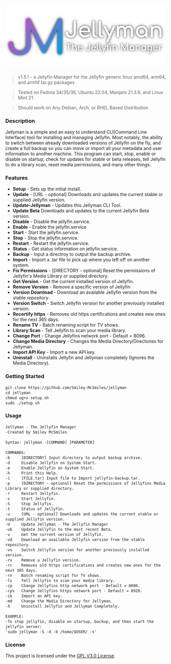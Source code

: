![jellyman](.github/banner-shadow.png?raw=true "Jellyman Logo")
======

> v1.5.1 - a Jellyfin Manager for the Jellyfin generic linux amd64, arm64, and armhf tar.gz packages

> Tested on Fedora 34/35/36, Ubuntu 22.04, Manjaro 21.3.6, and Linux Mint 21

> Should work on Any Debian, Arch, or RHEL Based Distribution

### Description

Jellyman is a simple and an easy to understand CLI(Command Line Interface) tool for installing and managing Jellyfin. Most notably, the ability to switch between already downloaded versions of Jellyfin on the fly, and create a full backup so you can move or import all your metadata and user information to another machine. This program can start, stop, enable or disable on startup, check for updates for stable or beta releases, tell Jellyfin to do a library scan, reset media permissions, and many other things.


### Features

* **Setup** - Sets up the initial install.
* **Update** - [URL - optional] Downloads and updates the current stable or supplied Jellyfin version.
* **Update-Jellyman** - Updates this Jellyman CLI Tool.
* **Update Beta** Downloads and updates to the current Jellyfin Beta version.
* **Disable** - Disable the jellyfin.service.
* **Enable** - Enable the jellyfin.service
* **Start** - Start the jellyfin.service.
* **Stop** - Stop the jellyfin.service.
* **Restart** - Restart the jellyfin.service.
* **Status** - Get status information on jellyfin.service.
* **Backup** - Input a directroy to output the backup archive.
* **Import** - Import a .tar file to pick up where you left off on another system.
* **Fix Permissions** - [DIRECTORY - optional] Reset the permissions of Jellyfin's Media Library or supplied directory.
* **Get Version** - Get the current installed version of Jellyfin.
* **Remove Version** - Remove a specific version of Jellyfin
* **Version Download** - Download an available Jellyfin version from the stable repository.
* **Version Switch** - Switch Jellyfin version for another previously installed version.
* **Recertify https** - Removes old https certifications and creates new ones for the next 365 days. 
* **Rename TV** - Batch renaming script for TV shows.
* **Library Scan** - Tell Jellyfin to scan your media library.
* **Change Port** - Change Jellyfins network port - Default = 8096.
* **Change Media Directory** - Changes the Media Directory/Directories for Jellyman.
* **Import API Key** - Import a new API key.
* **Uninstall** - Uninstalls Jellyfin and Jellyman completely (Ignores the Media Directory).

### Getting Started

```shell
git clone https://github.com/Smiley-McSmiles/jellyman
cd jellyman
chmod ug+x setup.sh
sudo ./setup.sh
```

### Usage

```shell
Jellyman - The Jellyfin Manager
-Created by Smiley McSmiles

Syntax: jellyman -[COMMAND] [PARAMETER]

COMMANDS:
-b     [DIRECTORY] Input directory to output backup archive.
-d     Disable Jellyfin on System Start.
-e     Enable Jellyfin on System Start.
-h     Print this Help.
-i     [FILE.tar] Input file to Import jellyfin-backup.tar.
-p     [DIRECTORY - optional] Reset the permissions of Jellyfins Media Library or supplied directory.
-r     Restart Jellyfin.
-s     Start Jellyfin.
-S     Stop Jellyfin.
-t     Status of Jellyfin.
-u     [URL - optional] Downloads and updates the current stable or supplied Jellyfin version.
-U     Update Jellyman - The Jellyfin Manager
-ub    Update Jellyfin to the most recent Beta.
-v     Get the current version of Jellyfin.
-vd    Download an available Jellyfin version from the stable repository.
-vs    Switch Jellyfin version for another previously installed version.
-rv    Remove a Jellyfin version.
-rc    Removes old https certifications and creates new ones for the next 365 days.
-rn    Batch renaming script for TV shows.
-ls    Tell Jellyfin to scan your media library.
-cp    Change Jellyfins http network port - Default = 8096.
-cps   Change Jellyfins https network port - Default = 8920.
-ik    Import an API key.
-md    Change the Media Directory for Jellyman.
-X     Uninstall Jellyfin and Jellyman Completely.

EXAMPLE:
-To stop jellyfin, disable on startup, backup, and then start the jellyfin server:
'sudo jellyman -S -d -b /home/$USER/ -s'
```

### License

   This project is licensed under the [GPL V3.0 License](https://github.com/Smiley-McSmiles/jellyman/blob/main/LICENSE).

